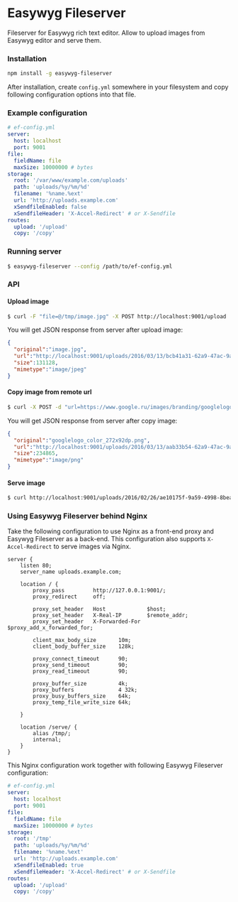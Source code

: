 # Easywyg Fileserver

Fileserver for Easywyg rich text editor. Allow to upload images from Easywyg editor and serve them.

### Installation

```bash
npm install -g easywyg-fileserver
```

After installation, create `config.yml` somewhere in your filesystem and copy following configuration options into that file.

### Example configuration

```yaml
# ef-config.yml
server:
  host: localhost
  port: 9001
file:
  fieldName: file
  maxSize: 10000000 # bytes
storage:
  root: '/var/www/example.com/uploads'
  path: 'uploads/%y/%m/%d'
  filename: '%name.%ext'
  url: 'http://uploads.example.com'
  xSendfileEnabled: false
  xSendfileHeader: 'X-Accel-Redirect' # or X-Sendfile
routes:
  upload: '/upload'
  copy: '/copy'
```

### Running server

```bash
$ easywyg-fileserver --config /path/to/ef-config.yml
```

### API

#### Upload image
```bash
$ curl -F "file=@/tmp/image.jpg" -X POST http://localhost:9001/upload
```

You will get JSON response from server after upload image:

```json
{
  "original":"image.jpg",
  "url":"http://localhost:9001/uploads/2016/03/13/bcb41a31-62a9-47ac-9aa3-d7e946318477.jpg",
  "size":131128,
  "mimetype":"image/jpeg"
}
```

#### Copy image from remote url
```bash
$ curl -X POST -d "url=https://www.google.ru/images/branding/googlelogo/1x/googlelogo_color_272x92dp.png" http://localhost:9001/copy
```

You will get JSON response from server after copy image:

```json
{
  "original":"googlelogo_color_272x92dp.png",
  "url":"http://localhost:9001/uploads/2016/03/13/aab33b54-62a9-47ac-9aa3-d7e946318477.jpg",
  "size":234865,
  "mimetype":"image/png"
}
```

#### Serve image
```bash
$ curl http://localhost:9001/uploads/2016/02/26/ae10175f-9a59-4998-8bea-4c5c4387ace7.jpg
```

### Using Easywyg Fileserver behind Nginx

Take the following configuration to use Nginx as a front-end proxy and Easywyg Fileserver as a back-end. This configuration also supports `X-Accel-Redirect` to serve images via Nginx.

```
server {
    listen 80;
    server_name uploads.example.com;

    location / {
        proxy_pass         http://127.0.0.1:9001/;
        proxy_redirect     off;

        proxy_set_header   Host             $host;
        proxy_set_header   X-Real-IP        $remote_addr;
        proxy_set_header   X-Forwarded-For  $proxy_add_x_forwarded_for;

        client_max_body_size       10m;
        client_body_buffer_size    128k;

        proxy_connect_timeout      90;
        proxy_send_timeout         90;
        proxy_read_timeout         90;

        proxy_buffer_size          4k;
        proxy_buffers              4 32k;
        proxy_busy_buffers_size    64k;
        proxy_temp_file_write_size 64k;

    }

    location /serve/ {
        alias /tmp/;
        internal;
    }
}
```

This Nginx configuration work together with following Easywyg Fileserver configuration:

```yaml
# ef-config.yml
server:
  host: localhost
  port: 9001
file:
  fieldName: file
  maxSize: 10000000 # bytes
storage:
  root: '/tmp'
  path: 'uploads/%y/%m/%d'
  filename: '%name.%ext'
  url: 'http://uploads.example.com'
  xSendfileEnabled: true
  xSendfileHeader: 'X-Accel-Redirect' # or X-Sendfile
routes:
  upload: '/upload'
  copy: '/copy'
```
